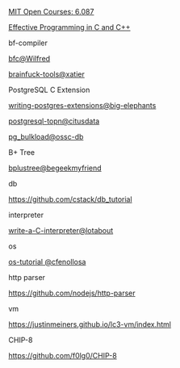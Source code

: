 [MIT Open Courses: 6.087](https://ocw.mit.edu/courses/electrical-engineering-and-computer-science/6-087-practical-programming-in-c-january-iap-2010/labs/)


[Effective Programming in C and C++](https://ocw.mit.edu/courses/electrical-engineering-and-computer-science/6-s096-effective-programming-in-c-and-c-january-iap-2014/index.htm)


bf-compiler

[bfc@Wilfred](https://github.com/Wilfred/bfc)

[brainfuck-tools@xatier](https://github.com/xatier/brainfuck-tools)


PostgreSQL C Extension

[writing-postgres-extensions@big-elephants](http://big-elephants.com/2015-10/writing-postgres-extensions-part-i/)

[postgresql-topn@citusdata](https://github.com/citusdata/postgresql-topn)

[pg_bulkload@ossc-db](https://github.com/ossc-db/pg_bulkload)

B+ Tree

[bplustree@begeekmyfriend](https://github.com/begeekmyfriend/bplustree)

db

https://github.com/cstack/db_tutorial

interpreter

[write-a-C-interpreter@lotabout](https://github.com/lotabout/write-a-C-interpreter)

os

[os-tutorial @cfenollosa](https://github.com/cfenollosa/os-tutorial)

http parser

https://github.com/nodejs/http-parser

vm

https://justinmeiners.github.io/lc3-vm/index.html

CHIP-8

https://github.com/f0lg0/CHIP-8

